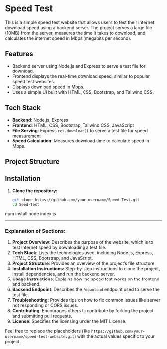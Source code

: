 # Speed Test 

This is a simple speed test website that allows users to test their internet download speed using a backend server. The project serves a large file (10MB) from the server, measures the time it takes to download, and calculates the internet speed in Mbps (megabits per second).

## Features

- Backend server using Node.js and Express to serve a test file for download.
- Frontend displays the real-time download speed, similar to popular speed test websites.
- Displays download speed in Mbps.
- Uses a simple UI built with HTML, CSS, Bootstrap, and Tailwind CSS.

## Tech Stack

- **Backend**: Node.js, Express
- **Frontend**: HTML, CSS, Bootstrap, Tailwind CSS, JavaScript
- **File Serving**: Express `res.download()` to serve a test file for speed measurement
- **Speed Calculation**: Measures download time to calculate speed in Mbps.

## Project Structure


## Installation

1. **Clone the repository:**

   ```bash
   git clone https://github.com/your-username/Speed-Test.git
   cd Seed-Test
npm install
node index.js


---

### Explanation of Sections:

1. **Project Overview**: Describes the purpose of the website, which is to test internet speed by downloading a test file.
2. **Tech Stack**: Lists the technologies used, including Node.js, Express, HTML, CSS, Bootstrap, and JavaScript.
3. **Project Structure**: Provides an overview of the project’s file structure.
4. **Installation Instructions**: Step-by-step instructions to clone the project, install dependencies, and run the backend server.
5. **Usage Instructions**: Explains how the speed test works on the frontend and backend.
6. **Backend Endpoint**: Describes the `/download` endpoint used to serve the test file.
7. **Troubleshooting**: Provides tips on how to fix common issues like server not responding or CORS issues.
8. **Contributing**: Encourages others to contribute by forking the project and submitting pull requests.
9. **License**: Specifies the licensing under the MIT License.

Feel free to replace the placeholders (like `https://github.com/your-username/speed-test-website.git`) with the actual values specific to your project.
